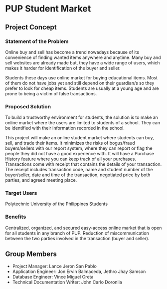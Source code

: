 # PUP Student Market

## Project Concept

### Statement of the Problem
Online buy and sell has become a trend nowadays because of its convenience of finding wanted items anywhere and anytime. Many buy and sell websites are already made but, they have a wide range of users, which makes it harder for identification of the buyer and seller.

Students these days use online market for buying educational items. Most of them do not have jobs yet and still depend on their guardian/s so they prefer to look for cheap items. Students are usually at a young age and are prone to being a victim of false transactions. 

### Proposed Solution
To build a trustworthy environment for students, the solution is to make an online market where the users are limited to students of a school. They can be identified with their information recorded in the school.

This project will make an online student market where students can buy, sell, and trade their items. It minimizes the risks of bogus/fraud buyers/sellers with our report system, where they can report or flag the people they did not have a good experience with. It will have a Purchase History feature where you can keep track of all your purchases. Transactions come with receipt that contains the 
details of your transaction. The receipt includes transaction code, name and student number of the buyer/seller, date and time of the transaction, negotiated price by both parties, and agreed meeting place. 

### Target Users
Polytechnic University of the Philippines Students

### Benefits
Centralized, organized, and secured easy-access online market that is open for all students in any branch of PUP. Reduction of miscommunication between the two parties involved in the transaction (buyer and seller).

## Group Members
- Project Manager: Lance Jeron San Pablo
- Application Engineer: Jon Ervin Balmaceda, Jethro Jhay Samson
- Database Engineer: Vince Miguel Oreta
- Technical Documentation Writer: John Carlo Doronila
